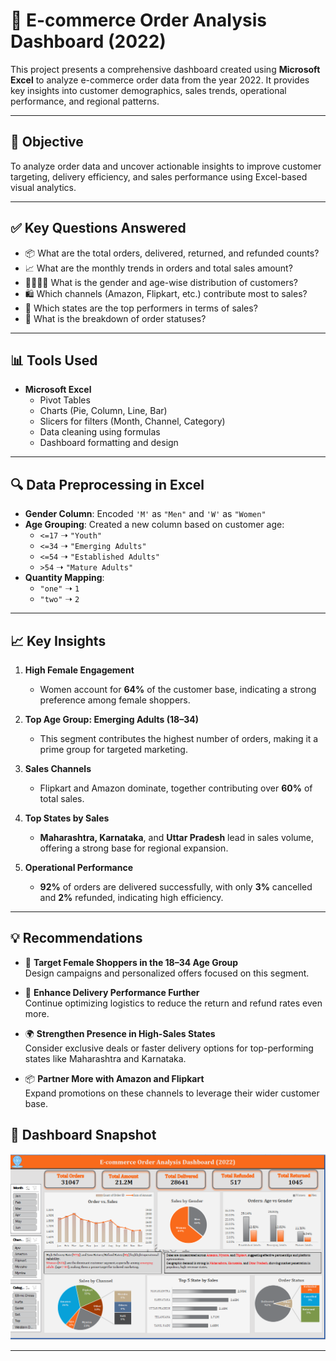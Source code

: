 # 🛒 E-commerce Order Analysis Dashboard (2022)

This project presents a comprehensive dashboard created using **Microsoft Excel** to analyze e-commerce order data from the year 2022. It provides key insights into customer demographics, sales trends, operational performance, and regional patterns.

---

## 📌 Objective

To analyze order data and uncover actionable insights to improve customer targeting, delivery efficiency, and sales performance using Excel-based visual analytics.

---

## ✅ Key Questions Answered

- 📦 What are the total orders, delivered, returned, and refunded counts?
- 📈 What are the monthly trends in orders and total sales amount?
- 👨‍👩‍👧‍👦 What is the gender and age-wise distribution of customers?
- 🛍️ Which channels (Amazon, Flipkart, etc.) contribute most to sales?
- 📍 Which states are the top performers in terms of sales?
- 🔁 What is the breakdown of order statuses?

---

## 📊 Tools Used

- **Microsoft Excel**
  - Pivot Tables
  - Charts (Pie, Column, Line, Bar)
  - Slicers for filters (Month, Channel, Category)
  - Data cleaning using formulas
  - Dashboard formatting and design

---

## 🔍 Data Preprocessing in Excel

- **Gender Column**: Encoded `'M'` as `"Men"` and `'W'` as `"Women"`  
- **Age Grouping**: Created a new column based on customer age:
  - `<=17` ➝ `"Youth"`
  - `<=34` ➝ `"Emerging Adults"`
  - `<=54` ➝ `"Established Adults"`
  - `>54` ➝ `"Mature Adults"`
- **Quantity Mapping**:
  - `"one"` ➝ `1`
  - `"two"` ➝ `2`

---

## 📈 Key Insights

1. **High Female Engagement**  
   - Women account for **64%** of the customer base, indicating a strong preference among female shoppers.

2. **Top Age Group: Emerging Adults (18–34)**  
   - This segment contributes the highest number of orders, making it a prime group for targeted marketing.

3. **Sales Channels**  
   - Flipkart and Amazon dominate, together contributing over **60%** of total sales.  

4. **Top States by Sales**  
   - **Maharashtra, Karnataka**, and **Uttar Pradesh** lead in sales volume, offering a strong base for regional expansion.

5. **Operational Performance**  
   - **92%** of orders are delivered successfully, with only **3%** cancelled and **2%** refunded, indicating high efficiency.

---

## 💡 Recommendations

- 🎯 **Target Female Shoppers in the 18–34 Age Group**  
  Design campaigns and personalized offers focused on this segment.

- 🚚 **Enhance Delivery Performance Further**  
  Continue optimizing logistics to reduce the return and refund rates even more.

- 🌍 **Strengthen Presence in High-Sales States**  
  Consider exclusive deals or faster delivery options for top-performing states like Maharashtra and Karnataka.

- 📦 **Partner More with Amazon and Flipkart**  
  Expand promotions on these channels to leverage their wider customer base.

## 📌 Dashboard Snapshot

![Dashboard](./sales.png)

---
